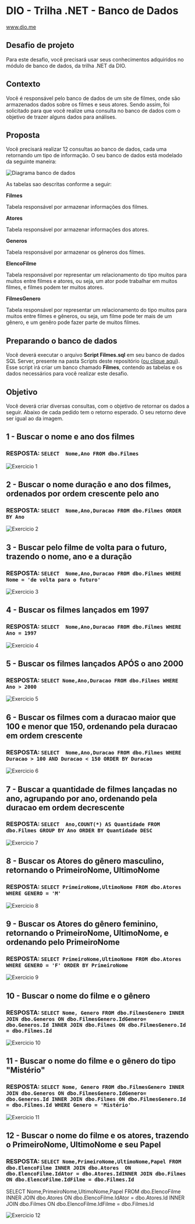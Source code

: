 # DIO - Trilha .NET - Banco de Dados
www.dio.me

## Desafio de projeto
Para este desafio, você precisará usar seus conhecimentos adquiridos no módulo de banco de dados, da trilha .NET da DIO.

## Contexto
Você é responsável pelo banco de dados de um site de filmes, onde são armazenados dados sobre os filmes e seus atores. Sendo assim, foi solicitado para que você realize uma consulta no banco de dados com o objetivo de trazer alguns dados para análises.

## Proposta
Você precisará realizar 12 consultas ao banco de dados, cada uma retornando um tipo de informação.
O seu banco de dados está modelado da seguinte maneira:

![Diagrama banco de dados](Imagens/diagrama.png)

As tabelas sao descritas conforme a seguir:

**Filmes**

Tabela responsável por armazenar informações dos filmes.

**Atores**

Tabela responsável por armazenar informações dos atores.

**Generos**

Tabela responsável por armazenar os gêneros dos filmes.

**ElencoFilme**

Tabela responsável por representar um relacionamento do tipo muitos para muitos entre filmes e atores, ou seja, um ator pode trabalhar em muitos filmes, e filmes
podem ter muitos atores.

**FilmesGenero**

Tabela responsável por representar um relacionamento do tipo muitos para muitos entre filmes e gêneros, ou seja, um filme pode ter mais de um gênero, e um genêro pode fazer parte de muitos filmes.

## Preparando o banco de dados
Você deverá executar o arquivo **Script Filmes.sql** em seu banco de dados SQL Server, presente na pasta Scripts deste repositório ([ou clique aqui](Script%20Filmes.sql)). Esse script irá criar um banco chamado **Filmes**, contendo as tabelas e os dados necessários para você realizar este desafio.

## Objetivo
Você deverá criar diversas consultas, com o objetivo de retornar os dados a seguir. Abaixo de cada pedido tem o retorno esperado. O seu retorno deve ser igual ao da imagem.

## 1 - Buscar o nome e ano dos filmes
### RESPOSTA: ```SELECT  Nome,Ano FROM dbo.Filmes```

![Exercicio 1](Imagens/1.png)

## 2 - Buscar o nome duração e ano dos filmes, ordenados por ordem crescente pelo ano

### RESPOSTA: ```SELECT  Nome,Ano,Duracao FROM dbo.Filmes ORDER BY Ano```

![Exercicio 2](Imagens/2.png)

## 3 - Buscar pelo filme de volta para o futuro, trazendo o nome, ano e a duração
### RESPOSTA: ```SELECT  Nome,Ano,Duracao FROM dbo.Filmes WHERE Nome = 'de volta para o futuro'```

![Exercicio 3](Imagens/3.png)

## 4 - Buscar os filmes lançados em 1997
### RESPOSTA: ```SELECT  Nome,Ano,Duracao FROM dbo.Filmes WHERE Ano = 1997```


![Exercicio 4](Imagens/4.png)

## 5 - Buscar os filmes lançados APÓS o ano 2000
### RESPOSTA: ```SELECT Nome,Ano,Duracao FROM dbo.Filmes WHERE Ano > 2000```

![Exercicio 5](Imagens/5.png)

## 6 - Buscar os filmes com a duracao maior que 100 e menor que 150, ordenando pela duracao em ordem crescente

### RESPOSTA: ```SELECT  Nome,Ano,Duracao FROM dbo.Filmes WHERE Duracao > 100 AND Duracao < 150 ORDER BY Duracao```
![Exercicio 6](Imagens/6.png)

## 7 - Buscar a quantidade de filmes lançadas no ano, agrupando por ano, ordenando pela duracao em ordem decrescente
### RESPOSTA: ```SELECT  Ano,COUNT(*) AS Quantidade FROM dbo.Filmes GROUP BY Ano ORDER BY Quantidade DESC```
![Exercicio 7](Imagens/7.png)

## 8 - Buscar os Atores do gênero masculino, retornando o PrimeiroNome, UltimoNome
### RESPOSTA: ```SELECT PrimeiroNome,UltimoNome FROM dbo.Atores WHERE GENERO = 'M'```

![Exercicio 8](Imagens/8.png)

## 9 - Buscar os Atores do gênero feminino, retornando o PrimeiroNome, UltimoNome, e ordenando pelo PrimeiroNome
### RESPOSTA: ```SELECT PrimeiroNome,UltimoNome FROM dbo.Atores WHERE GENERO = 'F' ORDER BY PrimeiroNome```



![Exercicio 9](Imagens/9.png)

## 10 - Buscar o nome do filme e o gênero

### RESPOSTA: ```SELECT Nome, Genero FROM dbo.FilmesGenero INNER JOIN dbo.Generos ON dbo.FilmesGenero.IdGenero= dbo.Generos.Id INNER JOIN dbo.Filmes ON dbo.FilmesGenero.Id = dbo.Filmes.Id```

![Exercicio 10](Imagens/10.png)

## 11 - Buscar o nome do filme e o gênero do tipo "Mistério"
### RESPOSTA: ```SELECT Nome, Genero FROM dbo.FilmesGenero INNER JOIN dbo.Generos ON dbo.FilmesGenero.IdGenero= dbo.Generos.Id INNER JOIN dbo.Filmes ON dbo.FilmesGenero.Id = dbo.Filmes.Id WHERE Genero = 'Mistério'```

![Exercicio 11](Imagens/11.png)

## 12 - Buscar o nome do filme e os atores, trazendo o PrimeiroNome, UltimoNome e seu Papel

### RESPOSTA: ```SELECT Nome,PrimeiroNome,UltimoNome,Papel FROM dbo.ElencoFilme INNER JOIN dbo.Atores  ON dbo.ElencoFilme.IdAtor = dbo.Atores.IdINNER JOIN dbo.Filmes ON dbo.ElencoFilme.IdFilme = dbo.Filmes.Id```


SELECT Nome,PrimeiroNome,UltimoNome,Papel FROM dbo.ElencoFilme INNER JOIN dbo.Atores  ON dbo.ElencoFilme.IdAtor = dbo.Atores.Id
INNER JOIN dbo.Filmes ON dbo.ElencoFilme.IdFilme = dbo.Filmes.Id

![Exercicio 12](Imagens/12.png)
